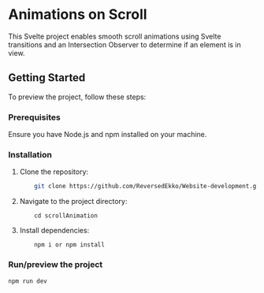 # Animations on Scroll

This Svelte project enables smooth scroll animations using Svelte transitions and an Intersection Observer to determine if an element is in view.

## Getting Started

To preview the project, follow these steps:

### Prerequisites

Ensure you have Node.js and npm installed on your machine.

### Installation

1. Clone the repository:

    ```bash
        git clone https://github.com/ReversedEkko/Website-development.git
    

2. Navigate to the project directory:

    ```
        cd scrollAnimation
    ```

3. Install dependencies:

    ```
        npm i or npm install
    ```

### Run/preview the project


    npm run dev
    
